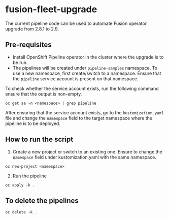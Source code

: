# fusion-fleet-upgrade

The current pipeline code can be used to automate Fusion operator upgrade from 2.8.1 to 2.9.

## Pre-requisites
- Install OpenShift Pipeline operator in the cluster where the upgrade is to be run.
- The pipelines will be created under `pipeline-samples` namespace. To use a new namespace, first create/switch to a namespace. Ensure that the `pipeline` service account is present on that namespace. 

To check whether the service account exists, run the following command ensure that the output is non-empty.
```
oc get sa -n <namespace> | grep pipeline
```

After ensuring that the service account exists, go to the `kustomization.yaml` file and change the `namespace` field to the target namespace where the pipeline is to be deployed.


## How to run the script
1. Create a new project or switch to an existing one. Ensure to change the `namespace` field under kustomization.yaml with the same namespace.
```
oc new-project <namespace>
```

2. Run the pipeline
```
oc apply -k .
```

## To delete the pipelines
```
oc delete -k .
```
